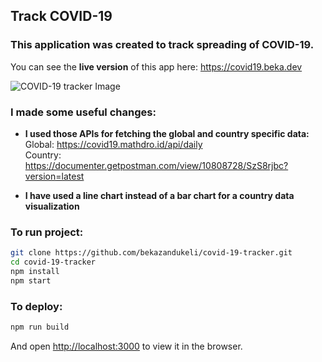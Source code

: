 ## Track COVID-19
### This application was created to track spreading of COVID-19.<br />

You can see the <strong>live version</strong> of this app here: https://covid19.beka.dev<br />

![COVID-19 tracker Image](https://i.imgur.com/ZhlQ6zC.png)

### I made some useful changes:<br />
* <strong>I used those APIs for fetching the global and country specific data:</strong><br /> 
Global: https://covid19.mathdro.id/api/daily<br />
Country: https://documenter.getpostman.com/view/10808728/SzS8rjbc?version=latest<br />

* <strong>I have used a line chart instead of a bar chart for a country data visualization</strong>

### To run project:<br />

```bash
git clone https://github.com/bekazandukeli/covid-19-tracker.git
cd covid-19-tracker
npm install
npm start
```
### To deploy:<br />
```bash
npm run build
```

And open [http://localhost:3000](http://localhost:30aa) to view it in the browser.

